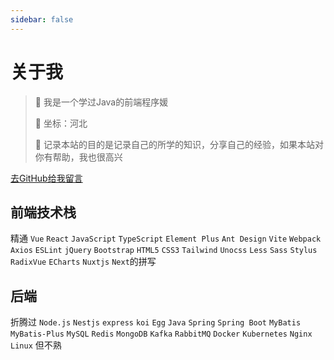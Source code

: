 ```yaml
---
sidebar: false
---
```


# 关于我

> 👋 我是一个学过Java的前端程序媛
>
> 📍 坐标：河北
>
> 🚩 记录本站的目的是记录自己的所学的知识，分享自己的经验，如果本站对你有帮助，我也很高兴

[去GitHub给我留言](https://github.com/lvr1997/Lavrena-blog/discussions/1)

## 前端技术栈

精通 `Vue` `React` `JavaScript` `TypeScript` `Element Plus` `Ant Design`  `Vite` `Webpack` `Axios` `ESLint` `jQuery` `Bootstrap` `HTML5` `CSS3` `Tailwind` `Unocss` `Less` `Sass` `Stylus` `RadixVue`
`ECharts` `Nuxtjs` `Next`的拼写

## 后端

折腾过 `Node.js` `Nestjs` `express` `koi` `Egg` `Java` `Spring` `Spring Boot` `MyBatis` `MyBatis-Plus` `MySQL` `Redis` `MongoDB` `Kafka` `RabbitMQ` `Docker` `Kubernetes` `Nginx` `Linux` 但不熟
